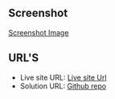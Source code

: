 ## Screenshot
[Screenshot Image](./design/desktop-preview.jpg)

## URL'S
- Live site URL: [Live site Url](https://base-comingsoon-page-bysayantanipatra.netlify.app/)
- Solution URL: [Github repo](https://github.com/iamsayantanipatra/Coming-soon-page)